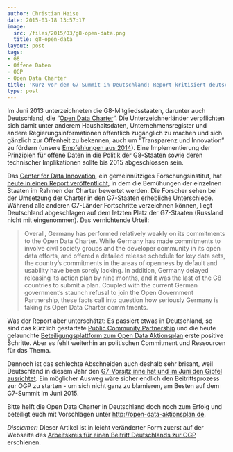 ```yaml
---
author: Christian Heise
date: 2015-03-18 13:57:17
image:
  src: /files/2015/03/g8-open-data.png
  title: g8-open-data
layout: post
tags:
- G8
- Offene Daten
- OGP
- Open Data Charter
title: 'Kurz vor dem G7 Summit in Deutschland: Report kritisiert deutsche Implementierung von G8 (G7) Open Data Charter'
type: post
---
```

Im Juni 2013 unterzeichneten die G8-Mitgliedsstaaten, darunter auch Deutschland, die “[Open Data Charter](/blog/2013/06/open-is-the-new-normal-g8-mitglieder-zeichnen-open-data-charter/)“. Die Unterzeichnerländer verpflichten sich damit unter anderem Haushaltsdaten, Unternehmensregister und andere Regierungsinformationen öffentlich zugänglich zu machen und sich gänzlich zur Offenheit zu bekennen, auch um “Transparenz und Innovation” zu fördern (unsere [Empfehlungen aus 2014](/blog/2014/01/empfehlungen-zum-deutschen-aktionsplan-zur-open-data-charta-der-g8/)). Eine Implementierung der Prinzipien für offene Daten in die Politik der G8-Staaten sowie deren technischer Implikationen sollte bis 2015 abgeschlossen sein. 

Das [Center for Data Innovation](http://www.datainnovation.org), ein gemeinnütziges Forschungsinstitut, hat [heute in einen Report veröffentlicht](http://www.datainnovation.org/2015/03/open-data-in-the-g8/), in dem die Bemühungen der einzelnen Staaten im Rahmen der Charter bewertet werden. Die Forscher sehen bei der Umsetzung der Charter in den G7-Staaten erhebliche Unterschiede. Während alle anderen G7-Länder Fortschritte verzeichnen können, liegt Deutschland abgeschlagen auf dem letzten Platz der G7-Staaten (Russland nicht mit eingenommen). Das vernichtende Urteil:

> Overall, Germany has performed relatively weakly on its commitments to the Open Data Charter. While Germany has made commitments to involve civil society groups and the developer community in its open data efforts, and offered a detailed release schedule for key data sets, the country’s commitments in the areas of openness by default and usability have been sorely lacking. In addition, Germany delayed releasing its action plan by nine months, and it was the last of the G8 countries to submit a plan. Coupled with the current German government’s staunch refusal to join the Open Government Partnership, these facts call into question how seriously Germany is taking its Open Data Charter commitments.

Was der Report aber unterschätzt: Es passiert etwas in Deutschland, so sind das kürzlich gestartete [Public Community Partnership](http://www.gov20.de/aktionsplan_opendata/) und die heute gelaunchte [Beteiligungsplattform zum Open Data Aktionsplan](https://www.open-data-aktionsplan.de/de/) erste positive Schritte. Aber es fehlt weiterhin an politischen Commitment und Ressourcen für das Thema.

Dennoch ist das schlechte Abschneiden auch deshalb sehr brisant, weil Deutschland in diesem Jahr den [G7-Vorsitz inne hat und im Juni den Gipfel ausrichtet](http://www.g7germany.de). Ein möglicher Ausweg wäre sicher endlich den Beitrittsprozess zur OGP zu starten - um sich nicht ganz zu blamieren, am Besten auf dem G7-Summit im Juni 2015.

Bitte helft die Open Data Charter in Deutschland doch noch zum Erfolg und beteiligt euch mit Vorschlägen unter <http://open-data-aktionsplan.de>.

_Disclamer:_ Dieser Artikel ist in leicht veränderter Form zuerst auf der Webseite des [Arbeitskreis für einen Beitritt Deutschlands zur OGP](http://opengovpartnership.de/2015/03/report-sieht-deutschland-auf-dem-letzten-platz-der-g7-staaten-bei-umsetzung-von-open-data/) erschienen.